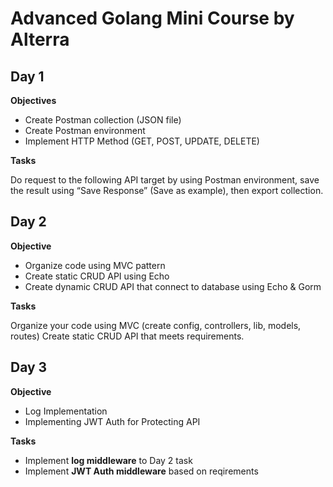 # Advanced Golang Mini Course by Alterra

## Day 1

**Objectives**

- Create Postman collection (JSON file)
- Create Postman environment
- Implement HTTP Method (GET, POST, UPDATE, DELETE)

**Tasks**

Do request to the following API target by using Postman environment, save the result using “Save Response” (Save as example), then export collection.

## Day 2

**Objective**

- Organize code using MVC pattern
- Create static CRUD API using Echo
- Create dynamic CRUD API that connect to database using Echo & Gorm

**Tasks**

Organize your code using MVC (create config, controllers, lib, models, routes)
Create static CRUD API that meets requirements.

## Day 3

**Objective**

- Log Implementation
- Implementing JWT Auth for Protecting API

**Tasks**

- Implement **log middleware** to Day 2 task
- Implement **JWT Auth middleware** based on reqirements
